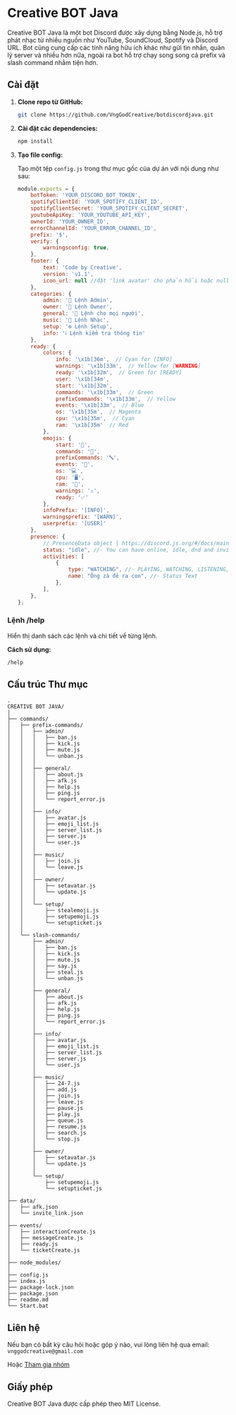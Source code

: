 # Creative BOT Java

Creative BOT Java là một bot Discord được xây dựng bằng Node.js, hỗ trợ phát nhạc từ nhiều nguồn như YouTube, SoundCloud, Spotify và Discord URL. Bot cũng cung cấp các tính năng hữu ích khác như gửi tin nhắn, quản lý server và nhiều hơn nữa, ngoài ra bot hỗ trợ chạy song song cả prefix và slash command nhằm tiện hơn.

## Cài đặt

1. **Clone repo từ GitHub:**

   ```sh
   git clone https://github.com/VngGodCreative/botdiscordjava.git
   ```

2. **Cài đặt các dependencies:**

   ```sh
   npm install
   ```

3. **Tạo file config:**

   Tạo một tệp `config.js` trong thư mục gốc của dự án với nội dung như sau:

   ```js
   module.exports = {
       botToken: 'YOUR_DISCORD_BOT_TOKEN',
       spotifyClientId: 'YOUR_SPOTIFY_CLIENT_ID',
       spotifyClientSecret: 'YOUR_SPOTIFY_CLIENT_SECRET',
       youtubeApiKey: 'YOUR_YOUTUBE_API_KEY',
       ownerId: 'YOUR_OWNER_ID',
       errorChannelId: 'YOUR_ERROR_CHANNEL_ID',
       prefix: '$',
       verify: {
           warningsconfig: true,
       },
       footer: {
           text: 'Code by Creative',
           version: 'v1.1',
           icon_url: null //đặt 'link avatar' cho phản hồi hoặc null để sử dụng avatar mặc định của bot
       },
       categories: {
           admin: '🔧 Lệnh Admin',
           owner: '👑 Lệnh Owner',
           general: '👥 Lệnh cho mọi người',
           music: '🎵 Lệnh Nhạc',
           setup: '⚙️ Lệnh Setup',
           info: 'ℹ️ Lệnh kiểm tra thông tin'
       },
       ready: {
           colors: {
               info: '\x1b[36m',  // Cyan for [INFO]
               warnings: '\x1b[33m',  // Yellow for [WARNING]
               ready: '\x1b[32m',  // Green for [READY]
               user: '\x1b[34m',
               start: '\x1b[32m',
               commands: '\x1b[33m',  // Green
               prefixCommands: '\x1b[33m',  // Yellow
               events: '\x1b[33m',  // Blue
               os: '\x1b[35m',  // Magenta
               cpu: '\x1b[35m',  // Cyan
               ram: '\x1b[35m'  // Red
           },
           emojis: {
               start: '🚀',
               commands: '📜',
               prefixCommands: '🔤',
               events: '🔔',
               os: '💻',
               cpu: '🖥️',
               ram: '💾',
               warnings: '⚠️',
               ready: '✅'
           },
           infoPrefix: '[INFO]',
           warningsprefix: '[WARN]',
           userprefix: '[USER]'
       },
       presence: {
           // PresenceData object | https://discord.js.org/#/docs/main/stable/typedef/PresenceData
           status: "idle", //- You can have online, idle, dnd and invisible (Note: invisible makes people think the bot is offline)
           activities: [
               {
                   type: "WATCHING", //- PLAYING, WATCHING, LISTENING, STREAMING
                   name: "Ông zà đẻ ra con", //- Status Text
               },
           ],
       },
   };
   ```

### Lệnh /help
Hiển thị danh sách các lệnh và chi tiết về từng lệnh.

**Cách sử dụng:**
```sh
/help
```

## Cấu trúc Thư mục
```plaintext
.
CREATIVE BOT JAVA/
│
├── commands/
│   ├── prefix-commands/
│   │   ├── admin/
│   │   │   ├── ban.js
│   │   │   ├── kick.js
│   │   │   ├── mute.js
│   │   │   └── unban.js
│   │   │
│   │   ├── general/
│   │   │   ├── about.js
│   │   │   ├── afk.js
│   │   │   ├── help.js
│   │   │   ├── ping.js
│   │   │   └── report_error.js
│   │   │
│   │   ├── info/
│   │   │   ├── avatar.js
│   │   │   ├── emoji_list.js
│   │   │   ├── server_list.js
│   │   │   ├── server.js
│   │   │   └── user.js
│   │   │
│   │   ├── music/
│   │   │   ├── join.js
│   │   │   └── leave.js
│   │   │
│   │   ├── owner/
│   │   │   ├── setavatar.js
│   │   │   └── update.js
│   │   │
│   │   └── setup/
│   │       ├── stealemoji.js
│   │       ├── setupemoji.js
│   │       └── setupticket.js
│   │
│   └── slash-commands/
│       ├── admin/
│       │   ├── ban.js
│       │   ├── kick.js
│       │   ├── mute.js
│       │   ├── say.js
│       │   ├── steal.js
│       │   └── unban.js
│       │
│       ├── general/
│       │   ├── about.js
│       │   ├── afk.js
│       │   ├── help.js
│       │   ├── ping.js
│       │   └── report_error.js
│       │
│       ├── info/
│       │   ├── avatar.js
│       │   ├── emoji_list.js
│       │   ├── server_list.js
│       │   ├── server.js
│       │   └── user.js
│       │
│       ├── music/
│       │   ├── 24-7.js
│       │   ├── add.js
│       │   ├── join.js
│       │   ├── leave.js
│       │   ├── pause.js
│       │   ├── play.js
│       │   ├── queue.js
│       │   ├── resume.js
│       │   ├── search.js
│       │   └── stop.js
│       │
│       ├── owner/
│       │   ├── setavatar.js
│       │   └── update.js
│       │
│       └── setup/
│           ├── setupemoji.js
│           └── setupticket.js
│
├── data/
│   ├── afk.json
│   └── invite_link.json
│
├── events/
│   ├── interactionCreate.js
│   ├── messageCreate.js
│   ├── ready.js
│   └── ticketCreate.js
│
├── node_modules/
│
├── config.js
├── index.js
├── package-lock.json
├── package.json
├── readme.md
└── Start.bat
```

## Liên hệ

Nếu bạn có bất kỳ câu hỏi hoặc góp ý nào, vui lòng liên hệ qua email: `vnggodcreative@gmail.com`

Hoặc [Tham gia nhóm](https://discord.gg/4Sbc2hVvNT)

## Giấy phép

Creative BOT Java được cấp phép theo MIT License.
